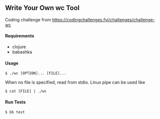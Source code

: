 
## Write Your Own wc Tool
Coding challenge from https://codingchallenges.fyi/challenges/challenge-wc


#### Requirements

* clojure
* babashka

#### Usage

`$ ./wc [OPTION]... [FILE]...`

When no file is specified, read from stdio.
Linux pipe can be used like

`$ cat [FILE] | ./wc`


#### Run Tests

`$ bb test`

